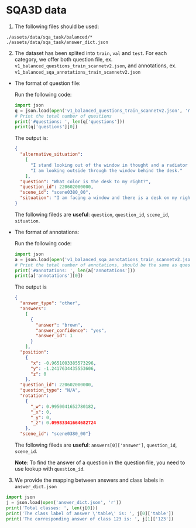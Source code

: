 SQA3D data
===

1. The following files should be used:
```plain
./assets/data/sqa_task/balanced/*
./assets/data/sqa_task/answer_dict.json
```

2. The dataset has been splited into `train`, `val` and `test`. For each category, we offer both question file, ex. `v1_balanced_questions_train_scannetv2.json`, and annotations, ex. `v1_balanced_sqa_annotations_train_scannetv2.json`

- The format of question file:

  Run the following code:
  ```python
  import json
  q = json.load(open('v1_balanced_questions_train_scannetv2.json', 'r'))
  # Print the total number of questions
  print('#questions: ', len(q['questions']))
  print(q['questions'][0])
  ```
  The output is:
  ```json
  {
    "alternative_situation": 
      [
        "I stand looking out of the window in thought and a radiator is right in front of me.",
        "I am looking outside through the window behind the desk."
      ],
    "question": "What color is the desk to my right?",
    "question_id": 220602000000,
    "scene_id": "scene0380_00",
    "situation": "I am facing a window and there is a desk on my right and a chair behind me."
  }
  ```
  The following fileds are **useful**: `question`, `question_id`, `scene_id`, `situation`.
  
- The format of annotations:

  Run the following code:
  ```python
  import json
  a = json.load(open('v1_balanced_sqa_annotations_train_scannetv2.json', 'r'))
  # Print the total number of annotations, should be the same as questions
  print('#annotations: ', len(a['annotations']))
  print(a['annotations'][0])
  ```
  The output is
  ```json
  {
    "answer_type": "other",
    "answers": 
      [
        {
          "answer": "brown", 
          "answer_confidence": "yes", 
          "answer_id": 1
        }
      ],
    "position": 
      {
        "x": -0.9651003385573296,
        "y": -1.2417634435553606,
        "z": 0
      },
    "question_id": 220602000000,
    "question_type": "N/A",
    "rotation": 
      {
        "_w": 0.9950041652780182,
        "_x": 0,
        "_y": 0,
        "_z": 0.09983341664682724
      },
    "scene_id": "scene0380_00"}
  ```
  The following fileds are **useful**: `answers[0]['answer']`, `question_id`, `scene_id`.
  
  **Note**: To find the answer of a question in the question file, you need to use lookup with `question_id`.

3. We provide the mapping between answers and class labels in `answer_dict.json`
```python
import json
j = json.load(open('answer_dict.json', 'r'))
print('Total classes: ', len(j[0]))
print('The class label of answer \'table\' is: ', j[0]['table'])
print('The corresponding answer of class 123 is: ', j[1]['123'])
```
